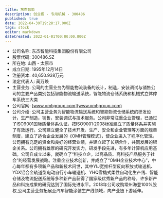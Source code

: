 ```yaml
---
title: 东杰智能
description: 创业板 - 专用机械 - 300486
published: true
date: 2022-04-30T19:28:17.000Z
tags: stock
editor: markdown
dateCreated: 2022-01-01T00:00:00.000Z
---
```


- 公司名称: 东杰智能科技集团股份有限公司
- 股票代码: 300486.SZ
- 所在地: 山西 - 太原市
- 成立日期: 1995年12月14日
- 注册资本: 40,650.938万元
- 法定代表人: 蔺万焕
- 主营业务: 公司的主营业务为智能物流装备的设计，制造，安装调试与销售公司的主要产品类别包括智能物流输送系统，智能物流仓储系统和机械式立体停车系统三大类
- 公司官网: [www.omhgroup.com](www.omhgroup.com)
- 公司介绍: 公司主营业务为智能物流输送系统和智能物流仓储系统的研发设计，生产制造，销售，安装调试与技术服务。公司非常注重企业管理，已通过了ISO9001国际质量体系认证，按ISO9001:2008标准建立了质量体系并实施了有效运行。公司建立健全了技术开发、生产、安全和企业管理等方面的规章制度，建立了适合企业发展的《OMH管理模式》，使企业进入了程序化管理。公司拥有充足的资金和良好的经营业绩，并建立起了长期合作，共同发展的银企关系。公司拥有雄厚的研究开发实力，研发手段先进，有多年计算机应用基础。公司自成立以来，就确立了“科技立企，以高品质、高科技产品服务于社会”的经营发展战略。注重企业技术创新，并成立了“OMH企业技术中心”，中心每年都有多项新产品和新技术问世，其中YIJ宽推杆型反向积放式输送机、YDX铝合金轨道型电动自行小车输送机、YHQ雪橇式柔性自动化生产线、智能仓储及物流配送系统等多种新产品获得了国家级优秀新产品的称号，许多新产品和科技成果的研究达到了国际先进水平。2018年公司收购常州海登100%股权,公司主营业务拓展至汽车智能涂装生产线领域，向产业链下游延伸。


